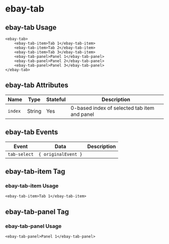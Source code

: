 # ebay-tab

## ebay-tab Usage

```marko
<ebay-tab>
    <ebay-tab-item>Tab 1</ebay-tab-item>
    <ebay-tab-item>Tab 2</ebay-tab-item>
    <ebay-tab-item>Tab 3</ebay-tab-item>
    <ebay-tab-panel>Panel 1</ebay-tab-panel>
    <ebay-tab-panel>Panel 2</ebay-tab-panel>
    <ebay-tab-panel>Panel 3</ebay-tab-panel>
</ebay-tab>
```

## ebay-tab Attributes

Name | Type | Stateful | Description
--- | --- | --- | ---
`index` | String | Yes | 0-based index of selected tab item and panel

## ebay-tab Events

Event | Data | Description
--- | --- | ---
`tab-select` | `{ originalEvent }` |

## ebay-tab-item Tag

### ebay-tab-item Usage

```marko
<ebay-tab-item>Tab 1</ebay-tab-item>
```

## ebay-tab-panel Tag

### ebay-tab-panel Usage

```marko
<ebay-tab-panel>Panel 1</ebay-tab-panel>
```

